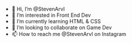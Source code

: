 - 👋 Hi, I’m @StevenArvl
- 👀 I’m interested in Front End Dev
- 🌱 I’m currently learning HTML & CSS
- 💞️ I’m looking to collaborate on Game Dev
- 📫 How to reach me @StevenArvl on Instagram

<!---
StevenArvl/StevenArvl is a ✨ special ✨ repository because its `README.md` (this file) appears on your GitHub profile.
You can click the Preview link to take a look at your changes.
--->

